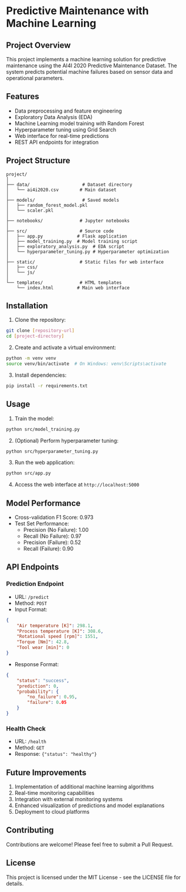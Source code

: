 # Predictive Maintenance with Machine Learning

## Project Overview
This project implements a machine learning solution for predictive maintenance using the AI4I 2020 Predictive Maintenance Dataset. The system predicts potential machine failures based on sensor data and operational parameters.

## Features
- Data preprocessing and feature engineering
- Exploratory Data Analysis (EDA)
- Machine Learning model training with Random Forest
- Hyperparameter tuning using Grid Search
- Web interface for real-time predictions
- REST API endpoints for integration

## Project Structure
```
project/
│
├── data/                    # Dataset directory
│   └── ai4i2020.csv        # Main dataset
│
├── models/                  # Saved models
│   ├── random_forest_model.pkl
│   └── scaler.pkl
│
├── notebooks/              # Jupyter notebooks
│
├── src/                    # Source code
│   ├── app.py             # Flask application
│   ├── model_training.py  # Model training script
│   ├── exploratory_analysis.py  # EDA script
│   └── hyperparameter_tuning.py # Hyperparameter optimization
│
├── static/                 # Static files for web interface
│   ├── css/
│   └── js/
│
└── templates/              # HTML templates
    └── index.html         # Main web interface
```

## Installation

1. Clone the repository:
```bash
git clone [repository-url]
cd [project-directory]
```

2. Create and activate a virtual environment:
```bash
python -m venv venv
source venv/bin/activate  # On Windows: venv\Scripts\activate
```

3. Install dependencies:
```bash
pip install -r requirements.txt
```

## Usage

1. Train the model:
```bash
python src/model_training.py
```

2. (Optional) Perform hyperparameter tuning:
```bash
python src/hyperparameter_tuning.py
```

3. Run the web application:
```bash
python src/app.py
```

4. Access the web interface at `http://localhost:5000`

## Model Performance
- Cross-validation F1 Score: 0.973
- Test Set Performance:
  - Precision (No Failure): 1.00
  - Recall (No Failure): 0.97
  - Precision (Failure): 0.52
  - Recall (Failure): 0.90

## API Endpoints

### Prediction Endpoint
- URL: `/predict`
- Method: `POST`
- Input Format:
```json
{
    "Air temperature [K]": 298.1,
    "Process temperature [K]": 308.6,
    "Rotational speed [rpm]": 1551,
    "Torque [Nm]": 42.8,
    "Tool wear [min]": 0
}
```
- Response Format:
```json
{
    "status": "success",
    "prediction": 0,
    "probability": {
        "no_failure": 0.95,
        "failure": 0.05
    }
}
```

### Health Check
- URL: `/health`
- Method: `GET`
- Response: `{"status": "healthy"}`

## Future Improvements
1. Implementation of additional machine learning algorithms
2. Real-time monitoring capabilities
3. Integration with external monitoring systems
4. Enhanced visualization of predictions and model explanations
5. Deployment to cloud platforms

## Contributing
Contributions are welcome! Please feel free to submit a Pull Request.

## License
This project is licensed under the MIT License - see the LICENSE file for details. 